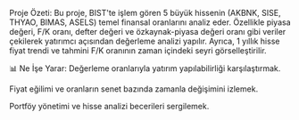 Proje Özeti:
Bu proje, BIST'te işlem gören 5 büyük hissenin (AKBNK, SISE, THYAO, BIMAS, ASELS) temel finansal oranlarını analiz eder. Özellikle piyasa değeri, F/K oranı, defter değeri ve özkaynak-piyasa değeri oranı gibi veriler çekilerek yatırımcı açısından değerleme analizi yapılır. Ayrıca, 1 yıllık hisse fiyat trendi ve tahmini F/K oranının zaman içindeki seyri görselleştirilir.

📊 Ne İşe Yarar:
Değerleme oranlarıyla yatırım yapılabilirliği karşılaştırmak.

Fiyat eğilimi ve oranların senet bazında zamanla değişimini izlemek.

Portföy yönetimi ve hisse analizi becerileri sergilemek.
